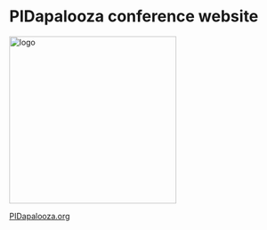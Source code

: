 # PIDapalooza conference website

<img src ="https://pidapalooza.org/images/PIDapalooza-logo-2020.png" width="300px" alt="logo" />

[PIDapalooza.org](http://pidapalooza.org)
